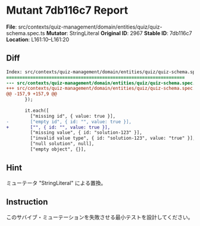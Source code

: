 # Mutant 7db116c7 Report

**File**: src/contexts/quiz-management/domain/entities/quiz/quiz-schema.spec.ts
**Mutator**: StringLiteral
**Original ID**: 2967
**Stable ID**: 7db116c7
**Location**: L161:10–L161:20

## Diff

```diff
Index: src/contexts/quiz-management/domain/entities/quiz/quiz-schema.spec.ts
===================================================================
--- src/contexts/quiz-management/domain/entities/quiz/quiz-schema.spec.ts	original
+++ src/contexts/quiz-management/domain/entities/quiz/quiz-schema.spec.ts	mutated #2967
@@ -157,9 +157,9 @@
       });
 
       it.each([
         ["missing id", { value: true }],
-        ["empty id", { id: "", value: true }],
+        ["", { id: "", value: true }],
         ["missing value", { id: "solution-123" }],
         ["invalid value type", { id: "solution-123", value: "true" }],
         ["null solution", null],
         ["empty object", {}],
```

## Hint

ミューテータ "StringLiteral" による置換。

## Instruction

このサバイブ・ミューテーションを失敗させる最小テストを設計してください。
